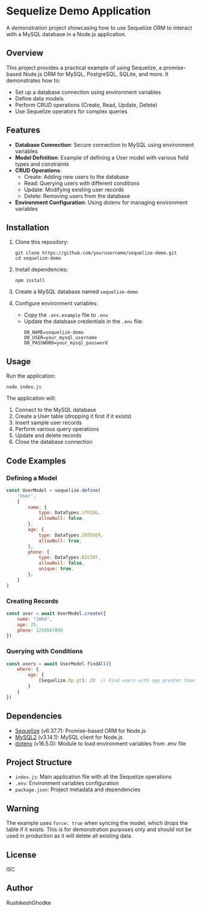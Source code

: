 # Sequelize Demo Application

A demonstration project showcasing how to use Sequelize ORM to interact with a MySQL database in a Node.js application.

## Overview

This project provides a practical example of using Sequelize, a promise-based Node.js ORM for MySQL, PostgreSQL, SQLite, and more. It demonstrates how to:

- Set up a database connection using environment variables
- Define data models
- Perform CRUD operations (Create, Read, Update, Delete)
- Use Sequelize operators for complex queries

## Features

- **Database Connection**: Secure connection to MySQL using environment variables
- **Model Definition**: Example of defining a User model with various field types and constraints
- **CRUD Operations**:
  - Create: Adding new users to the database
  - Read: Querying users with different conditions
  - Update: Modifying existing user records
  - Delete: Removing users from the database
- **Environment Configuration**: Using dotenv for managing environment variables

## Installation

1. Clone this repository:
   ```
   git clone https://github.com/yourusername/sequelize-demo.git
   cd sequelize-demo
   ```

2. Install dependencies:
   ```
   npm install
   ```

3. Create a MySQL database named `sequelize-demo`

4. Configure environment variables:
   - Copy the `.env.example` file to `.env`
   - Update the database credentials in the `.env` file:
     ```
     DB_NAME=sequelize-demo
     DB_USER=your_mysql_username
     DB_PASSWORD=your_mysql_password
     ```

## Usage

Run the application:
```
node index.js
```

The application will:
1. Connect to the MySQL database
2. Create a User table (dropping it first if it exists)
3. Insert sample user records
4. Perform various query operations
5. Update and delete records
6. Close the database connection

## Code Examples

### Defining a Model

```javascript
const UserModel = sequelize.define(
    'User',
    {
        name: {
            type: DataTypes.STRING,
            allowNull: false,
        },
        age: {
            type: DataTypes.INTEGER,
            allowNull: true,
        },
        phone: {
            type: DataTypes.BIGINT,
            allowNull: false,
            unique: true,
        },
    }
)
```

### Creating Records

```javascript
const user = await UserModel.create({
    name: "John",
    age: 25,
    phone: 1234567890
})
```

### Querying with Conditions

```javascript
const users = await UserModel.findAll({
    where: {
        age: {
            [Sequelize.Op.gt]: 20  // Find users with age greater than 20
        }
    }
})
```

## Dependencies

- [Sequelize](https://sequelize.org/) (v6.37.7): Promise-based ORM for Node.js
- [MySQL2](https://github.com/sidorares/node-mysql2) (v3.14.1): MySQL client for Node.js
- [dotenv](https://github.com/motdotla/dotenv) (v16.5.0): Module to load environment variables from .env file

## Project Structure

- `index.js`: Main application file with all the Sequelize operations
- `.env`: Environment variables configuration
- `package.json`: Project metadata and dependencies

## Warning

The example uses `force: true` when syncing the model, which drops the table if it exists. This is for demonstration purposes only and should not be used in production as it will delete all existing data.

## License

ISC

## Author

RushikeshGhodke